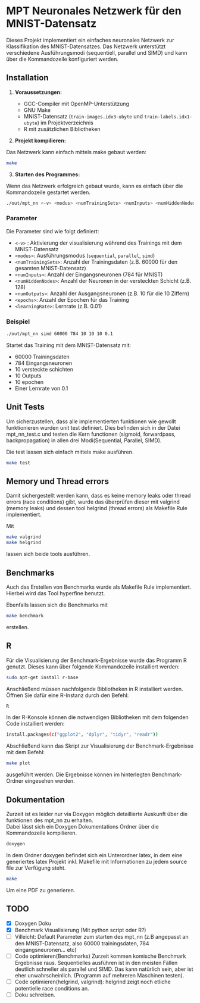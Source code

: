 # MPT Neuronales Netzwerk für den MNIST-Datensatz

Dieses Projekt implementiert ein einfaches neuronales Netzwerk zur Klassifikation des MNIST-Datensatzes. Das Netzwerk unterstützt verschiedene Ausführungsmodi (sequentiell, parallel und SIMD) und kann über die Kommandozeile konfiguriert werden.

## Installation

1. **Voraussetzungen:**

   - GCC-Compiler mit OpenMP-Unterstützung
   - GNU Make
   - MNIST-Datensatz (`train-images.idx3-ubyte` und `train-labels.idx1-ubyte`) im Projektverzeichnis
   - R mit zusätzlichen Bibliotheken

2. **Projekt kompilieren:**

Das Netzwerk kann einfach mittels make gebaut werden:

```bash
make
```

3. **Starten des Programmes:**

Wenn das Netzwerk erfolgreich gebaut wurde, kann es einfach über die Kommandozeile gestartet werden.

```bash
./out/mpt_nn <-v> <modus> <numTrainingSets> <numInputs> <numHiddenNodes> <numOutputs> <epochs> <learningRate>
```

### Parameter

Die Parameter sind wie folgt definiert:

- `<-v>` : Aktivierung der visualisierung während des Trainings mit dem MNIST-Datensatz
- `<modus>`: Ausführungsmodus (`sequential`, `parallel`, `simd`)
- `<numTrainingSets>`: Anzahl der Trainingsdaten (z.B. 60000 für den gesamten MNIST-Datensatz)
- `<numInputs>`: Anzahl der Eingangsneuronen (784 für MNIST)
- `<numHiddenNodes>`: Anzahl der Neuronen in der versteckten Schicht (z.B. 128)
- `<numOutputs>`: Anzahl der Ausgangsneuronen (z.B. 10 für die 10 Ziffern)
- `<epochs>`: Anzahl der Epochen für das Training
- `<learningRate>`: Lernrate (z.B. 0.01)

### Beispiel

```bash
./out/mpt_nn simd 60000 784 10 10 10 0.1
```

Startet das Training mit dem MNIST-Datensatz mit:

- 60000 Trainingsdaten
- 784 Eingangsneuronen
- 10 versteckte schichten
- 10 Outputs
- 10 epochen
- Einer Lernrate von 0.1

## Unit Tests

Um sicherzustellen, dass alle implementierten funktionen wie gewollt funktionieren wurden unit test definiert. Dies befinden sich in der Datei mpt_nn_test.c und testen die Kern functionen (sigmoid, forwardpass, backpropagation) in allen drei Modi(Sequential, Parallel, SIMD).

Die test lassen sich einfach mittels make ausführen.

```bash
make test
```

## Memory und Thread errors

Damit sichergestellt werden kann, dass es keine memory leaks oder thread errors (race conditions) gibt, wurde das überprüfen dieser mit valgrind (memory leaks) und dessen tool helgrind (thread errors) als Makefile Rule implementiert.

Mit

```bash
make valgrind
make helgrind
```

lassen sich beide tools ausführen.

## Benchmarks

Auch das Erstellen von Benchmarks wurde als Makefile Rule implementiert. Hierbei wird das Tool hyperfine benutzt.

Ebenfalls lassen sich die Benchmarks mit

```bash
make benchmark
```

erstellen.

## R

Für die Visualisierung der Benchmark-Ergebnisse wurde das Programm R genutzt. Dieses kann über folgende Kommandozeile installiert werden:

```bash
sudo apt-get install r-base
```

Anschließend müssen nachfolgende Bibliotheken in R installiert werden. Öffnen Sie dafür eine R-Instanz durch den Befehl:

```bash
R
```

In der R-Konsole können die notwendigen Bibliotheken mit dem folgenden Code installiert werden:

```bash
install.packages(c("ggplot2", "dplyr", "tidyr", "readr"))
```

Abschließend kann das Skript zur Visualisierung der Benchmark-Ergebnisse mit dem Befehl:

```bash
make plot
```

ausgeführt werden. Die Ergebnisse können im hinterlegten Benchmark-Ordner eingesehen werden.


## Dokumentation

Zurzeit ist es leider nur via Doxygen möglich detaillierte Auskunft über die funktionen des mpt_nn zu erhalten.<br>
Dabei lässt sich ein Doxygen Dokumentations Ordner über die Kommandozeile kompilieren. <br>

```bash
doxygen
```

In dem Ordner doxygen befindet sich ein Unterordner latex, in dem eine generiertes latex Projekt inkl. Makefile mit Informationen zu jedem source file zur Verfügung steht.

```bash
make
```

Um eine PDF zu generieren.

## TODO

- [x] Doxygen Doku<br>
- [x] Benchmark Visualisierung (Mit python script oder R?) <br>
- [ ] Villeicht: Default Parameter zum starten des mpt_nn (z.B angepasst an den MNIST-Datensatz, also 60000 trainingsdaten, 784 eingangsneuronen... etc)<br>
- [ ] Code optimieren(Benchmarks) Zurzeit kommen komische Benchmark Ergebnisse raus. Sequentielles ausführen ist in den meisten Fällen deutlich schneller als parallel und SIMD. Das kann natürlich sein, aber ist eher unwahrscheinlich. (Programm auf mehreren Maschinen testen).<br>
- [ ] Code optimieren(helgrind, valgrind): helgrind zeigt noch etliche potentielle race conditions an.<br>
- [ ] Doku schreiben.<br>
